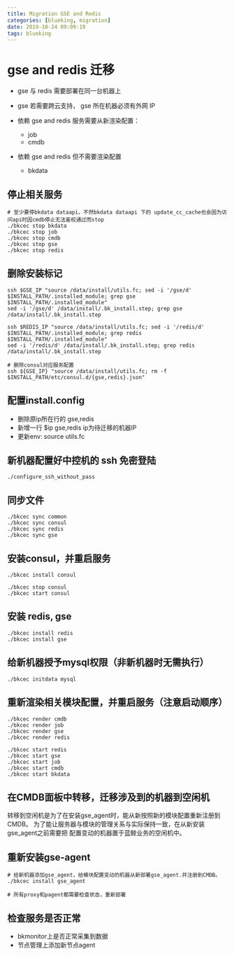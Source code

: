 ```yaml
---
title: Migration GSE and Redis
categories: [blueking, migration]
date: 2019-10-24 09:09:19
tags: blueking
---
```

# gse and redis 迁移

- gse 与 redis 需要部署在同一台机器上
- gse 若需要跨云支持， gse 所在机器必须有外网 IP

- 依赖 gse and redis 服务需要从新渲染配置：
  - job
  - cmdb
- 依赖 gse and redis 但不需要渲染配置
  - bkdata

## 停止相关服务

    # 至少要停bkdata dataapi，不然bkdata dataapi 下的 update_cc_cache也会因为访问api时因cmdb停止无法鉴权通过而stop
    ./bkcec stop bkdata
    ./bkcec stop job
    ./bkcec stop cmdb
    ./bkcec stop gse
    ./bkcec stop redis

## 删除安装标记

    ssh $GSE_IP "source /data/install/utils.fc; sed -i '/gse/d' $INSTALL_PATH/.installed_module; grep gse $INSTALL_PATH/.installed_module"
    sed -i '/gse/d' /data/install/.bk_install.step; grep gse /data/install/.bk_install.step

    ssh $REDIS_IP "source /data/install/utils.fc; sed -i '/redis/d' $INSTALL_PATH/.installed_module; grep redis $INSTALL_PATH/.installed_module"
    sed -i '/redis/d' /data/install/.bk_install.step; grep redis /data/install/.bk_install.step

    # 删除consul对应服务配置
    ssh ${GSE_IP} "source /data/install/utils.fc; rm -f $INSTALL_PATH/etc/consul.d/{gse,redis}.json"

## 配置install.config

- 删除原ip所在行的 gse,redis
- 新增一行 $ip gse,redis ip为待迁移的机器IP
- 更新env: source utils.fc

## 新机器配置好中控机的 ssh 免密登陆

    ./configure_ssh_without_pass

## 同步文件

    ./bkcec sync common
    ./bkcec sync consul
    ./bkcec sync redis
    ./bkcec sync gse

## 安装consul，并重启服务

    ./bkcec install consul
    
    ./bkcec stop consul
    ./bkcec start consul

## 安装 redis, gse

    ./bkcec install redis
    ./bkcec install gse

## 给新机器授予mysql权限（非新机器时无需执行）

    ./bkcec initdata mysql

## 重新渲染相关模块配置，并重启服务（注意启动顺序）

    ./bkcec render cmdb
    ./bkcec render job
    ./bkcec render gse
    ./bkcec render redis

    ./bkcec start redis
    ./bkcec start gse
    ./bkcec start job
    ./bkcec start cmdb
    ./bkcec start bkdata

## 在CMDB面板中转移，迁移涉及到的机器到空闲机

转移到空闲机是为了在安装gse_agent时，能从新按照新的模块配置重新注册到CMDB。
为了能让服务器与模块的管理关系与实际保持一致，在从新安装gse_agent之前需要把
配置变动的机器置于蓝鲸业务的空闲机中。

## 重新安装gse-agent

    # 给新机器添加gse_agent，给模块配置变动的机器从新部署gse_agent.并注册到CMDB。
    ./bkcec install gse_agent

    # 所有proxy和pagent都需要检查状态，重新部署

## 检查服务是否正常

- bkmonitor上是否正常采集到数据
- 节点管理上添加新节点agent
